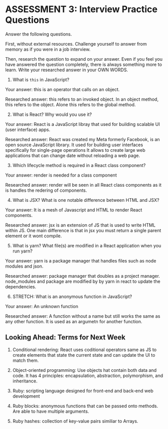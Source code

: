 # ASSESSMENT 3: Interview Practice Questions

Answer the following questions.

First, without external resources. Challenge yourself to answer from memory as if you were in a job interview.

Then, research the question to expand on your answer. Even if you feel you have answered the question completely, there is always something more to learn. Write your researched answer in your OWN WORDS.


1. What is `this` in JavaScript?

  Your answer: this is an operator that calls on an object. 

  Researched answer: this refers to an invoked object. In an object method, this refers to the object. Alone this refers to the global method.



2. What is React? Why would you use it?

  Your answer: React is a JavaScript libray that used for building scalable UI (user interface) apps. 

  Researched answer: React was created my Meta formerly Facebook, is an open source JavaScript library. It used for building user interfaces specifically for single-page operations It allows to create large web applications that can change date without reloading a web page. 



3. Which lifecycle method is required in a React class component?

  Your answer: render is needed for a class component 

  Researched answer: render will be seen in all React class components as it is handles the redering of components. 



4. What is JSX? What is one notable difference between HTML and JSX?

  Your answer: It is a mesh of Javascript and HTML to render React components. 

  Researched answer: jsx is an extension of JS that is used to write HTML  within JS. One main difference is that in jsx you must return a single parent element or it wont compile. 



5. What is yarn? What file(s) are modified in a React application when you run yarn?

  Your answer: yarn is a package manager that handles files such as node modules and json. 

  Researched answer: package manager that doubles as a project manager. node_modules and package are modified by by yarn in react to update the dependencies.



6. STRETCH: What is an anonymous function in JavaScript?

  Your answer: An unknown function 

  Researched answer: A function without a name but still works the same as any other function. It is used as an argumetn for another function.


## Looking Ahead: Terms for Next Week

1. Conditional rendering: React uses coditional operators same as JS to create elements that state the current state and can update the UI to match them. 

2. Object-oriented programming: Use objects hat contain both data and code. It has 4 principles: encapsulation, abstraction, polymorphism, and inheritance. 

3. Ruby: scripting language designed for front-end and back-end web development

4. Ruby blocks: anonymous functions that can be passed onto methods. Are able to have multiple arguments.

5. Ruby hashes: collection of key-value pairs similiar to Arrays. 
